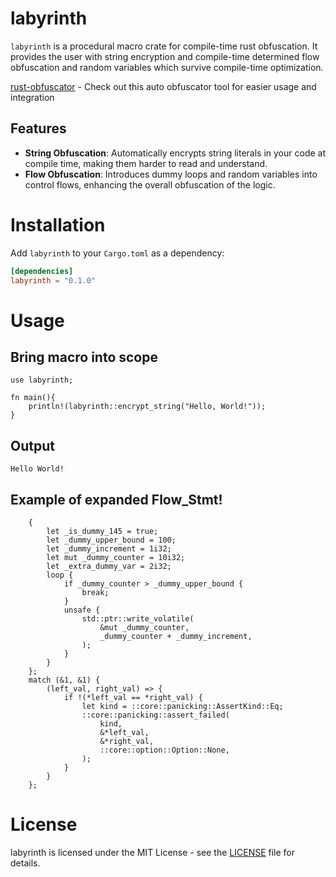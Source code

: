 # labyrinth

`labyrinth` is a procedural macro crate for compile-time rust obfuscation. It provides the user with string encryption and compile-time determined flow obfuscation and random variables which survive compile-time optimization.


[rust-obfuscator](https://github.com/dronavallipranav/rust-obfuscator) - Check out this auto obfuscator tool for easier usage and integration
## Features

- **String Obfuscation**: Automatically encrypts string literals in your code at compile time, making them harder to read and understand.
- **Flow Obfuscation**: Introduces dummy loops and random variables into control flows, enhancing the overall obfuscation of the logic.

# Installation

Add `labyrinth` to your `Cargo.toml` as a dependency:

```toml
[dependencies]
labyrinth = "0.1.0"
```

# Usage

## Bring macro into scope
```
use labyrinth;

fn main(){
    println!(labyrinth::encrypt_string("Hello, World!"));
}
```
## Output
```
Hello World!
```
## Example of expanded Flow_Stmt!

```
    {
        let _is_dummy_145 = true;
        let _dummy_upper_bound = 100;
        let _dummy_increment = 1i32;
        let mut _dummy_counter = 10i32;
        let _extra_dummy_var = 2i32;
        loop {
            if _dummy_counter > _dummy_upper_bound {
                break;
            }
            unsafe {
                std::ptr::write_volatile(
                    &mut _dummy_counter,
                    _dummy_counter + _dummy_increment,
                );
            }
        }
    };
    match (&1, &1) {
        (left_val, right_val) => {
            if !(*left_val == *right_val) {
                let kind = ::core::panicking::AssertKind::Eq;
                ::core::panicking::assert_failed(
                    kind,
                    &*left_val,
                    &*right_val,
                    ::core::option::Option::None,
                );
            }
        }
    };

```

# License
labyrinth is licensed under the MIT License - see the [LICENSE](https://github.com/dronavallipranav/rust-obfuscator/blob/main/LICENSE) file for details.

